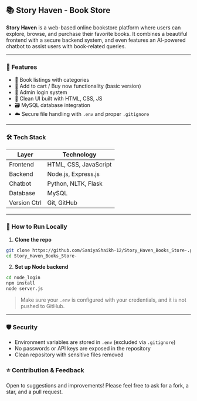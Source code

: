 

## 📚 Story Haven - Book Store

**Story Haven** is a web-based online bookstore platform where users can explore, browse, and purchase their favorite books. It combines a beautiful frontend with a secure backend system, and even features an AI-powered chatbot to assist users with book-related queries.

---

### 🔧 Features

* 📖 Book listings with categories
* 🛒 Add to cart / Buy now functionality (basic version)
* 🔐 Admin login system
* 📂 Clean UI built with HTML, CSS, JS
* 🗃️ MySQL database integration
* ☁️ Secure file handling with `.env` and proper `.gitignore`

---

### 🛠️ Tech Stack

| Layer        | Technology            |
| ------------ | --------------------- |
| Frontend     | HTML, CSS, JavaScript |
| Backend      | Node.js, Express.js   |
| Chatbot      | Python, NLTK, Flask   |
| Database     | MySQL                 |
| Version Ctrl | Git, GitHub           |

---

### 🚀 How to Run Locally

1. **Clone the repo**

```bash
git clone https://github.com/SaniyaShaikh-12/Story_Haven_Books_Store-.git
cd Story_Haven_Books_Store-
```

2. **Set up Node backend**

```bash
cd node_login
npm install
node server.js
```


> Make sure your `.env` is configured with your credentials, and it is not pushed to GitHub.

---


### 🛡️ Security

* Environment variables are stored in `.env` (excluded via `.gitignore`)
* No passwords or API keys are exposed in the repository
* Clean repository with sensitive files removed



### ⭐ Contribution & Feedback

Open to suggestions and improvements!
Please feel free to ask for a fork, a star, and a pull request.



